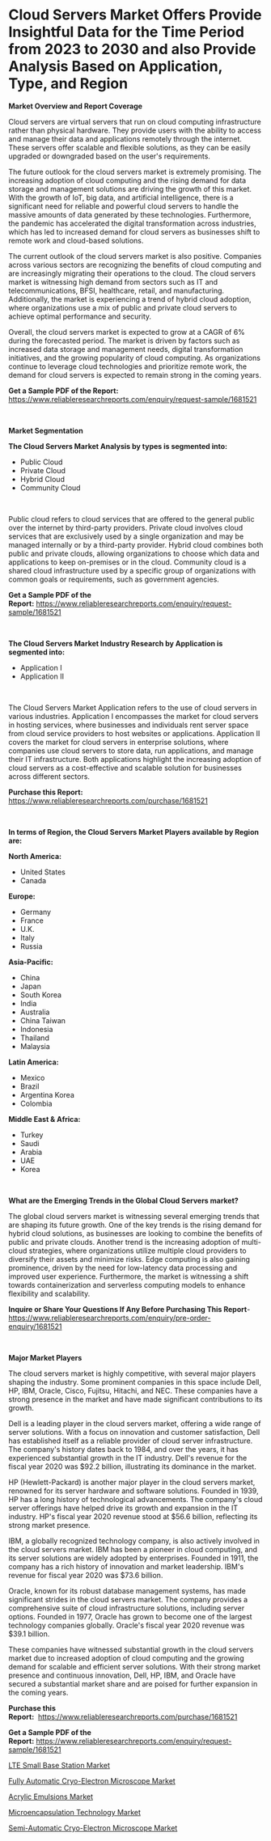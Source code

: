 <p><h1>Cloud Servers Market Offers Provide Insightful Data for the Time Period from 2023 to 2030 and also Provide Analysis Based on Application, Type, and Region</h1></p><p><strong>Market Overview and Report Coverage</strong></p>
<p><p>Cloud servers are virtual servers that run on cloud computing infrastructure rather than physical hardware. They provide users with the ability to access and manage their data and applications remotely through the internet. These servers offer scalable and flexible solutions, as they can be easily upgraded or downgraded based on the user's requirements.</p><p>The future outlook for the cloud servers market is extremely promising. The increasing adoption of cloud computing and the rising demand for data storage and management solutions are driving the growth of this market. With the growth of IoT, big data, and artificial intelligence, there is a significant need for reliable and powerful cloud servers to handle the massive amounts of data generated by these technologies. Furthermore, the pandemic has accelerated the digital transformation across industries, which has led to increased demand for cloud servers as businesses shift to remote work and cloud-based solutions.</p><p>The current outlook of the cloud servers market is also positive. Companies across various sectors are recognizing the benefits of cloud computing and are increasingly migrating their operations to the cloud. The cloud servers market is witnessing high demand from sectors such as IT and telecommunications, BFSI, healthcare, retail, and manufacturing. Additionally, the market is experiencing a trend of hybrid cloud adoption, where organizations use a mix of public and private cloud servers to achieve optimal performance and security.</p><p>Overall, the cloud servers market is expected to grow at a CAGR of 6% during the forecasted period. The market is driven by factors such as increased data storage and management needs, digital transformation initiatives, and the growing popularity of cloud computing. As organizations continue to leverage cloud technologies and prioritize remote work, the demand for cloud servers is expected to remain strong in the coming years.</p></p>
<p><strong>Get a Sample PDF of the Report:</strong> <a href="https://www.reliableresearchreports.com/enquiry/request-sample/1681521">https://www.reliableresearchreports.com/enquiry/request-sample/1681521</a></p>
<p>&nbsp;</p>
<p><strong>Market Segmentation</strong></p>
<p><strong>The Cloud Servers Market Analysis by types is segmented into:</strong></p>
<p><ul><li>Public Cloud</li><li>Private Cloud</li><li>Hybrid Cloud</li><li>Community Cloud</li></ul></p>
<p>&nbsp;</p>
<p><p>Public cloud refers to cloud services that are offered to the general public over the internet by third-party providers. Private cloud involves cloud services that are exclusively used by a single organization and may be managed internally or by a third-party provider. Hybrid cloud combines both public and private clouds, allowing organizations to choose which data and applications to keep on-premises or in the cloud. Community cloud is a shared cloud infrastructure used by a specific group of organizations with common goals or requirements, such as government agencies.</p></p>
<p><strong>Get a Sample PDF of the Report:</strong>&nbsp;<a href="https://www.reliableresearchreports.com/enquiry/request-sample/1681521">https://www.reliableresearchreports.com/enquiry/request-sample/1681521</a></p>
<p>&nbsp;</p>
<p><strong>The Cloud Servers Market Industry Research by Application is segmented into:</strong></p>
<p><ul><li>Application I</li><li>Application II</li></ul></p>
<p>&nbsp;</p>
<p><p>The Cloud Servers Market Application refers to the use of cloud servers in various industries. Application I encompasses the market for cloud servers in hosting services, where businesses and individuals rent server space from cloud service providers to host websites or applications. Application II covers the market for cloud servers in enterprise solutions, where companies use cloud servers to store data, run applications, and manage their IT infrastructure. Both applications highlight the increasing adoption of cloud servers as a cost-effective and scalable solution for businesses across different sectors.</p></p>
<p><strong>Purchase this Report:</strong>&nbsp; <a href="https://www.reliableresearchreports.com/purchase/1681521">https://www.reliableresearchreports.com/purchase/1681521</a></p>
<p>&nbsp;</p>
<p><strong>In terms of Region, the Cloud Servers Market Players available by Region are:</strong></p>
<p>
    <p> <strong> North America: </strong>
        <ul>
            <li>United States</li>
            <li>Canada</li>
        </ul>
        </p> 
    <p> <strong> Europe: </strong>
        <ul>
            <li>Germany</li>
            <li>France</li>
            <li>U.K.</li>
            <li>Italy</li>
            <li>Russia</li>
        </ul>
        </p> 
    <p> <strong> Asia-Pacific: </strong>
        <ul>
            <li>China</li>
            <li>Japan</li>
            <li>South Korea</li>
            <li>India</li>
            <li>Australia</li>
            <li>China Taiwan</li>
            <li>Indonesia</li>
            <li>Thailand</li>
            <li>Malaysia</li>
        </ul>
        </p> 
    <p> <strong> Latin America: </strong>
        <ul>
            <li>Mexico</li>
            <li>Brazil</li>
            <li>Argentina Korea</li>
            <li>Colombia</li>
        </ul>
        </p> 
    <p> <strong> Middle East & Africa: </strong>
        <ul>
            <li>Turkey</li>
            <li>Saudi</li>
            <li>Arabia</li>
            <li>UAE</li>
            <li>Korea</li>
        </ul>
    </p>
    </p>
<p>&nbsp;</p>
<p><strong>What are the Emerging Trends in the Global Cloud Servers market?</strong></p>
<p><p>The global cloud servers market is witnessing several emerging trends that are shaping its future growth. One of the key trends is the rising demand for hybrid cloud solutions, as businesses are looking to combine the benefits of public and private clouds. Another trend is the increasing adoption of multi-cloud strategies, where organizations utilize multiple cloud providers to diversify their assets and minimize risks. Edge computing is also gaining prominence, driven by the need for low-latency data processing and improved user experience. Furthermore, the market is witnessing a shift towards containerization and serverless computing models to enhance flexibility and scalability.</p></p>
<p><strong>Inquire or Share Your Questions If Any Before Purchasing This Report</strong>- <a href="https://www.reliableresearchreports.com/enquiry/pre-order-enquiry/1681521">https://www.reliableresearchreports.com/enquiry/pre-order-enquiry/1681521</a></p>
<p>&nbsp;</p>
<p><strong>Major Market Players</strong></p>
<p><p>The cloud servers market is highly competitive, with several major players shaping the industry. Some prominent companies in this space include Dell, HP, IBM, Oracle, Cisco, Fujitsu, Hitachi, and NEC. These companies have a strong presence in the market and have made significant contributions to its growth.</p><p>Dell is a leading player in the cloud servers market, offering a wide range of server solutions. With a focus on innovation and customer satisfaction, Dell has established itself as a reliable provider of cloud server infrastructure. The company's history dates back to 1984, and over the years, it has experienced substantial growth in the IT industry. Dell's revenue for the fiscal year 2020 was $92.2 billion, illustrating its dominance in the market.</p><p>HP (Hewlett-Packard) is another major player in the cloud servers market, renowned for its server hardware and software solutions. Founded in 1939, HP has a long history of technological advancements. The company's cloud server offerings have helped drive its growth and expansion in the IT industry. HP's fiscal year 2020 revenue stood at $56.6 billion, reflecting its strong market presence.</p><p>IBM, a globally recognized technology company, is also actively involved in the cloud servers market. IBM has been a pioneer in cloud computing, and its server solutions are widely adopted by enterprises. Founded in 1911, the company has a rich history of innovation and market leadership. IBM's revenue for fiscal year 2020 was $73.6 billion.</p><p>Oracle, known for its robust database management systems, has made significant strides in the cloud servers market. The company provides a comprehensive suite of cloud infrastructure solutions, including server options. Founded in 1977, Oracle has grown to become one of the largest technology companies globally. Oracle's fiscal year 2020 revenue was $39.1 billion.</p><p>These companies have witnessed substantial growth in the cloud servers market due to increased adoption of cloud computing and the growing demand for scalable and efficient server solutions. With their strong market presence and continuous innovation, Dell, HP, IBM, and Oracle have secured a substantial market share and are poised for further expansion in the coming years.</p></p>
<p><strong>Purchase this Report:</strong>&nbsp;&nbsp;<a href="https://www.reliableresearchreports.com/purchase/1681521">https://www.reliableresearchreports.com/purchase/1681521</a></p>
<p></p>
<p><strong>Get a Sample PDF of the Report:</strong>&nbsp;<a href="https://www.reliableresearchreports.com/enquiry/request-sample/1681521">https://www.reliableresearchreports.com/enquiry/request-sample/1681521</a></p>
<p><p><a href="https://www.linkedin.com/pulse/lte-small-base-station-market-size-share-amp-trends-analysis/">LTE Small Base Station Market</a></p><p><a href="https://www.linkedin.com/pulse/fully-automatic-cryo-electron-microscope-market-research-report/">Fully Automatic Cryo-Electron Microscope Market</a></p><p><a href="https://medium.com/@aliciahaley1989/acrylic-emulsions-market-size-growth-forecast-2023-2030-f0b08e3330db">Acrylic Emulsions Market</a></p><p><a href="https://medium.com/@jazminjones30/microencapsulation-technology-market-size-growth-forecast-2023-2030-d4ec5b0320e1">Microencapsulation Technology Market</a></p><p><a href="https://www.linkedin.com/pulse/decoding-semi-automatic-cryo-electron-microscope-market/">Semi-Automatic Cryo-Electron Microscope Market</a></p></p>